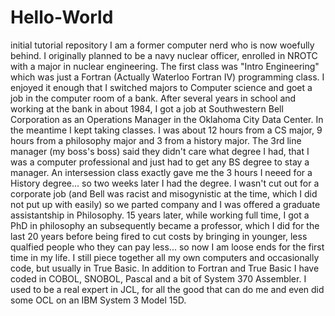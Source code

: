 # Hello-World
initial tutorial repository
I am a former computer nerd who is now woefully behind.  I originally planned to be a navy nuclear officer, enrolled in NROTC with a major in nuclear engineering.  The first class was "Intro Engineering" which was just a Fortran (Actually Waterloo Fortran IV) programming class.  I enjoyed it enough that I switched majors to Computer science and goet a job in the computer room of a bank.  After several years in school and working at the bank  in about 1984, I got a job at Southwestern Bell Corporation as an Operations Manager in the Oklahoma City Data Center.    In the meantime I kept taking classes.  I was about 12 hours from a CS major, 9 hours from a philosophy major and 3 from a history major. The 3rd line manager (my boss's boss) said they didn't care what degree I had, that I was a computer professional and just had to get any BS degree to stay a manager.  An intersession class exactly gave me the 3 hours I neeed for a History degree... so two weeks later I had the degree.    I wasn't cut out for a corporate job (and Bell was racist and misogynistic at the time, which I did not put up with easily) so we parted company and I was offered a graduate assistantship in Philosophy.  15 years later, while working full time, I got a PhD in philosophy an subsequently became a professor, which I did for the last 20 years before being fired to cut costs by bringing in younger, less qualfied people who they can pay less... so now I am loose ends for the first time in my life.  I still piece together all my own computers and occasionally code, but usually in True Basic. In addition to Fortran and True Basic I have coded in COBOL, SNOBOL, Pascal and a bit of System 370 Assembler.  I used to be a real expert in JCL, for all the good that can do me and even did some OCL on an IBM System 3 Model 15D.
